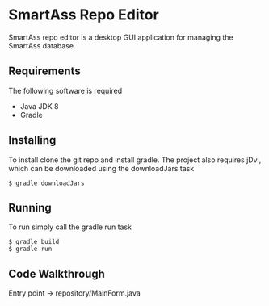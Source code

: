 # SmartAss Repo Editor

SmartAss repo editor is a desktop GUI application for managing the SmartAss database.

## Requirements
The following software is required
* Java JDK 8
* Gradle

## Installing
To install clone the git repo and install gradle. The project also requires jDvi, which can be downloaded using the downloadJars task

```shell
$ gradle downloadJars
```

## Running
To run simply call the gradle run task

```shell
$ gradle build
$ gradle run
```

## Code Walkthrough
Entry point -> repository/MainForm.java
